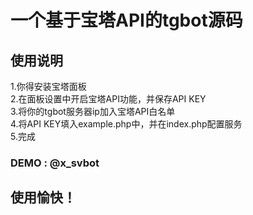 # 一个基于宝塔API的tgbot源码
## 使用说明
1.你得安装宝塔面板<br>
2.在面板设置中开启宝塔API功能，并保存API KEY<br>
3.将你的tgbot服务器ip加入宝塔API白名单<br>
4.将API KEY填入example.php中，并在index.php配置服务<br>
5.完成

### DEMO : @x_svbot

## 使用愉快！
